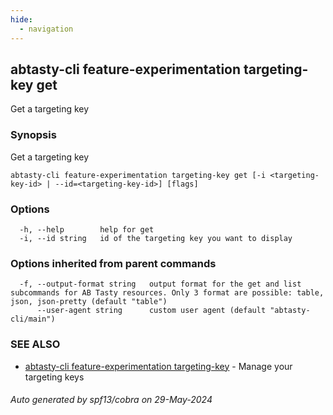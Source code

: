```yaml
---
hide:
  - navigation
---
```

## abtasty-cli feature-experimentation targeting-key get

Get a targeting key

### Synopsis

Get a targeting key

```
abtasty-cli feature-experimentation targeting-key get [-i <targeting-key-id> | --id=<targeting-key-id>] [flags]
```

### Options

```
  -h, --help        help for get
  -i, --id string   id of the targeting key you want to display
```

### Options inherited from parent commands

```
  -f, --output-format string   output format for the get and list subcommands for AB Tasty resources. Only 3 format are possible: table, json, json-pretty (default "table")
      --user-agent string      custom user agent (default "abtasty-cli/main")
```

### SEE ALSO

* [abtasty-cli feature-experimentation targeting-key](abtasty-cli_feature-experimentation_targeting-key.md)	 - Manage your targeting keys

###### Auto generated by spf13/cobra on 29-May-2024
